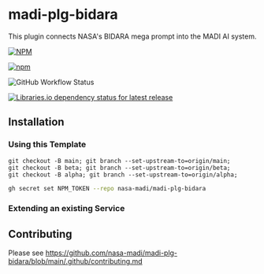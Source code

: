 # madi-plg-bidara
This plugin connects NASA's BIDARA mega prompt into the MADI AI system.  

                    
[![NPM](https://img.shields.io/npm/l/madi-plg-bidara)](https://github.com/nasa-madi/madi-plg-bidara/blob/main/LICENSE) 

[![npm](https://img.shields.io/npm/v/madi-plg-bidara?label=latest)](https://www.npmjs.com/package/madi-plg-bidara)

![GitHub Workflow Status](https://img.shields.io/github/actions/workflow/status/nasa-madi/madi-plg-bidara/npm-publish.yml?branch=main)

[![Libraries.io dependency status for latest release](https://img.shields.io/librariesio/release/NPM/madi-plg-bidara)]()

<!-- [![Download Status](https://img.shields.io/npm/dm/madi-plg-bidara.svg)](https://www.npmjs.com/package/madi-plg-bidara) -->





## Installation


### Using this Template

```
git checkout -B main; git branch --set-upstream-to=origin/main;
git checkout -B beta; git branch --set-upstream-to=origin/beta;
git checkout -B alpha; git branch --set-upstream-to=origin/alpha;
```

```bash
gh secret set NPM_TOKEN --repo nasa-madi/madi-plg-bidara
```

### Extending an existing Service


## Contributing
Please see https://github.com/nasa-madi/madi-plg-bidara/blob/main/.github/contributing.md


